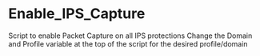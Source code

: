 # Enable_IPS_Capture
Script to enable Packet Capture on all IPS protections
Change the Domain and Profile variable at the top of the script for the desired profile/domain
